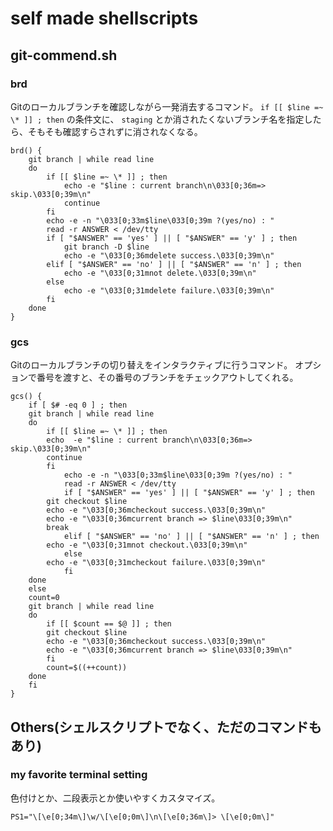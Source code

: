 # self made shellscripts

## git-commend.sh
### brd
Gitのローカルブランチを確認しながら一発消去するコマンド。
`if [[ $line =~ \* ]] ; then` の条件文に、 `staging` とか消されたくないブランチ名を指定したら、そもそも確認すらされずに消されなくなる。
```
brd() {
    git branch | while read line
    do
        if [[ $line =~ \* ]] ; then
            echo -e "$line : current branch\n\033[0;36m=> skip.\033[0;39m\n"
            continue
        fi
        echo -e -n "\033[0;33m$line\033[0;39m ?(yes/no) : "
        read -r ANSWER < /dev/tty
        if [ "$ANSWER" == 'yes' ] || [ "$ANSWER" == 'y' ] ; then
            git branch -D $line
            echo -e "\033[0;36mdelete success.\033[0;39m\n"
        elif [ "$ANSWER" == 'no' ] || [ "$ANSWER" == 'n' ] ; then
            echo -e "\033[0;31mnot delete.\033[0;39m\n"
        else
            echo -e "\033[0;31mdelete failure.\033[0;39m\n"
        fi
    done
}
```

### gcs
Gitのローカルブランチの切り替えをインタラクティブに行うコマンド。
オプションで番号を渡すと、その番号のブランチをチェックアウトしてくれる。
```
gcs() {
    if [ $# -eq 0 ] ; then
	git branch | while read line
	do
	    if [[ $line =~ \* ]] ; then
		echo  -e "$line : current branch\n\033[0;36m=> skip.\033[0;39m\n"
		continue
	    fi
            echo -e -n "\033[0;33m$line\033[0;39m ?(yes/no) : "
            read -r ANSWER < /dev/tty
            if [ "$ANSWER" == 'yes' ] || [ "$ANSWER" == 'y' ] ; then
		git checkout $line
		echo -e "\033[0;36mcheckout success.\033[0;39m\n"
		echo -e "\033[0;36mcurrent branch => $line\033[0;39m\n"
		break
            elif [ "$ANSWER" == 'no' ] || [ "$ANSWER" == 'n' ] ; then
		echo -e "\033[0;31mnot checkout.\033[0;39m\n"
            else
		echo -e "\033[0;31mcheckout failure.\033[0;39m\n"
            fi
	done
    else
	count=0
	git branch | while read line
	do
	    if [[ $count == $@ ]] ; then
		git checkout $line
		echo -e "\033[0;36mcheckout success.\033[0;39m\n"
		echo -e "\033[0;36mcurrent branch => $line\033[0;39m\n"
	    fi
	    count=$((++count))
	done
    fi
}
```

## Others(シェルスクリプトでなく、ただのコマンドもあり)
### my favorite terminal setting
色付けとか、二段表示とか使いやすくカスタマイズ。
```
PS1="\[\e[0;34m\]\w/\[\e[0;0m\]\n\[\e[0;36m\]> \[\e[0;0m\]"
```